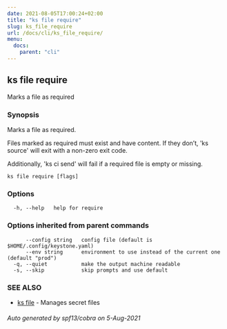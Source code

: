 ```yaml
---
date: 2021-08-05T17:00:24+02:00
title: "ks file require"
slug: ks_file_require
url: /docs/cli/ks_file_require/
menu:
  docs:
    parent: "cli"
---
```

## ks file require

Marks a file as required

### Synopsis

Marks a file as required.

Files marked as required must exist and have content.
If they don’t, 'ks source' will exit with a non-zero exit code.

Additionally, 'ks ci send' will fail if a required file is empty or missing.


```
ks file require [flags]
```

### Options

```
  -h, --help   help for require
```

### Options inherited from parent commands

```
      --config string   config file (default is $HOME/.config/keystone.yaml)
      --env string      environment to use instead of the current one (default "prod")
  -q, --quiet           make the output machine readable
  -s, --skip            skip prompts and use default
```

### SEE ALSO

* [ks file](/docs/cli/ks_file/)	 - Manages secret files

###### Auto generated by spf13/cobra on 5-Aug-2021
